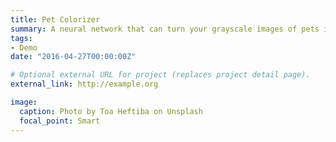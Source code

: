 ```yaml
---
title: Pet Colorizer
summary: A neural network that can turn your grayscale images of pets into colored ones. Built using the `Fast.ai` library.
tags:
- Demo
date: "2016-04-27T00:00:00Z"

# Optional external URL for project (replaces project detail page).
external_link: http://example.org

image:
  caption: Photo by Toa Heftiba on Unsplash
  focal_point: Smart
---
```

